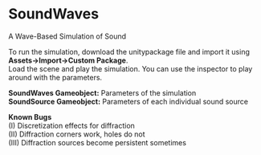 # SoundWaves
A Wave-Based Simulation of Sound

To run the simulation, download the unitypackage file and import it using <b>Assets->Import->Custom Package</b>.<br />
Load the scene and play the simulation. You can use the inspector to play around with the parameters.

<b>SoundWaves Gameobject:</b> Parameters of the simulation<br />
<b>SoundSource Gameobject:</b> Parameters of each individual sound source

<b>Known Bugs</b><br />
(I) Discretization effects for diffraction<br />
(II) Diffraction corners work, holes do not<br />
(III) Diffraction sources become persistent sometimes<br />
